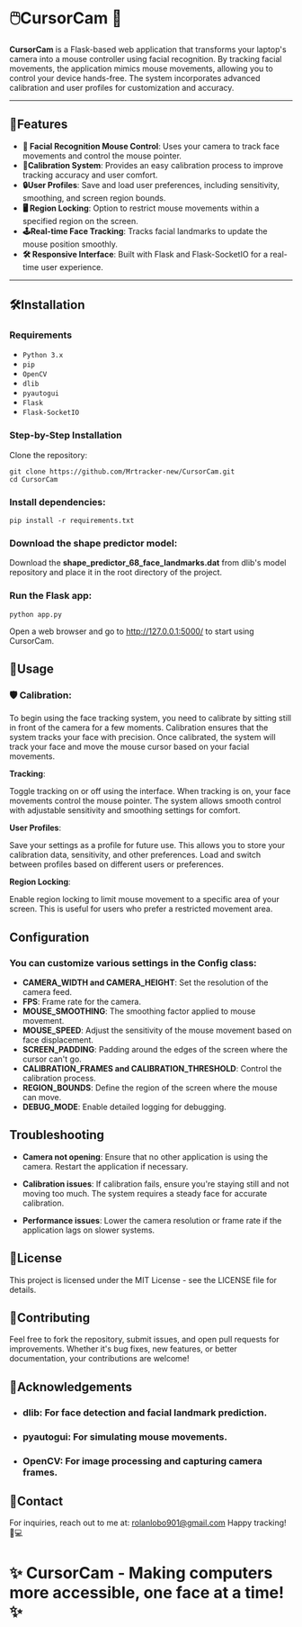 # 🖱️CursorCam 🎥

**CursorCam** is a Flask-based web application that transforms your laptop's camera into a mouse controller using facial recognition. By tracking facial movements, the application mimics mouse movements, allowing you to control your device hands-free. The system incorporates advanced calibration and user profiles for customization and accuracy.

---

## 🚀Features

- **🎯 Facial Recognition Mouse Control**: Uses your camera to track face movements and control the mouse pointer.
- **🎨Calibration System**: Provides an easy calibration process to improve tracking accuracy and user comfort.
- **🔒User Profiles**: Save and load user preferences, including sensitivity, smoothing, and screen region bounds.
- **🖥️ Region Locking**: Option to restrict mouse movements within a specified region on the screen.
- **🕹️Real-time Face Tracking**: Tracks facial landmarks to update the mouse position smoothly.
- **🛠️ Responsive Interface**: Built with Flask and Flask-SocketIO for a real-time user experience.

---

## 🛠️Installation

### Requirements

- `Python 3.x`
- `pip`
- `OpenCV`
- `dlib`
- `pyautogui`
- `Flask`
- `Flask-SocketIO`

### Step-by-Step Installation

Clone the repository:

    git clone https://github.com/Mrtracker-new/CursorCam.git
    cd CursorCam
### Install dependencies:

    pip install -r requirements.txt

### Download the shape predictor model:

Download the **shape_predictor_68_face_landmarks.dat** from dlib's model repository and place it in the root directory of the project.

### Run the Flask app:

    python app.py

Open a web browser and go to http://127.0.0.1:5000/ to start using CursorCam.

## 📸Usage

### 🛡️ Calibration:

To begin using the face tracking system, you need to calibrate by sitting still in front of the camera for a few moments. Calibration ensures that the system tracks your face with precision.
Once calibrated, the system will track your face and move the mouse cursor based on your facial movements.

**Tracking**:

Toggle tracking on or off using the interface. When tracking is on, your face movements control the mouse pointer.
The system allows smooth control with adjustable sensitivity and smoothing settings for comfort.

**User Profiles**:

Save your settings as a profile for future use. This allows you to store your calibration data, sensitivity, and other preferences.
Load and switch between profiles based on different users or preferences.

**Region Locking**:

Enable region locking to limit mouse movement to a specific area of your screen. This is useful for users who prefer a restricted movement area.

## Configuration

### You can customize various settings in the Config class:

- **CAMERA_WIDTH and CAMERA_HEIGHT**: Set the resolution of the camera feed.
- **FPS**: Frame rate for the camera.
- **MOUSE_SMOOTHING**: The smoothing factor applied to mouse movement.
- **MOUSE_SPEED**: Adjust the sensitivity of the mouse movement based on face displacement.
- **SCREEN_PADDING**: Padding around the edges of the screen where the cursor can't go.
- **CALIBRATION_FRAMES and CALIBRATION_THRESHOLD**: Control the calibration process.
- **REGION_BOUNDS**: Define the region of the screen where the mouse can move.
- **DEBUG_MODE**: Enable detailed logging for debugging.

## Troubleshooting
- **Camera not opening**: Ensure that no other application is using the camera. Restart the application if necessary.

- **Calibration issues**: If calibration fails, ensure you're staying still and not moving too much. The system requires a steady face for accurate calibration.

- **Performance issues**: Lower the camera resolution or frame rate if the application lags on slower systems.

## 📜License
This project is licensed under the MIT License - see the LICENSE file for details.

## 🤝Contributing
Feel free to fork the repository, submit issues, and open pull requests for improvements. Whether it's bug fixes, new features, or better documentation, your contributions are welcome!

## 🎉Acknowledgements
- ### **dlib**: For face detection and facial landmark prediction.
- ### **pyautogui**: For simulating mouse movements.
- ### **OpenCV**: For image processing and capturing camera frames.

## 📧Contact
For inquiries, reach out to me at: rolanlobo901@gmail.com
Happy tracking! 👀💻

# ✨ CursorCam - Making computers more accessible, one face at a time! ✨

